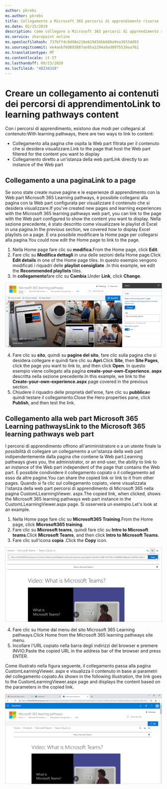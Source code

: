 ```yaml
---
author: pkrebs
ms.author: pkrebs
title: Collegamento a Microsoft 365 percorsi di apprendimento risorse
ms.date: 02/15/2019
description: Come collegare a Microsoft 365 percorsi di apprendimento risorse
ms.service: sharepoint online
ms.openlocfilehash: 737bff4c8d98e210e619d16bb680a9ea30334d93
ms.sourcegitcommit: ee4aebf60893887ae95a1294a9ad8975539ea762
ms.translationtype: MT
ms.contentlocale: it-IT
ms.lasthandoff: 09/23/2020
ms.locfileid: "48234318"
---
```

# <a name="link-to-learning-pathways-content"></a><span data-ttu-id="13a96-103">Creare un collegamento ai contenuti dei percorsi di apprendimento</span><span class="sxs-lookup"><span data-stu-id="13a96-103">Link to learning pathways content</span></span>

<span data-ttu-id="13a96-104">Con i percorsi di apprendimento, esistono due modi per collegarsi al contenuto:</span><span class="sxs-lookup"><span data-stu-id="13a96-104">With learning pathways, there are two ways to link to content:</span></span>

- <span data-ttu-id="13a96-105">Collegamento alla pagina che ospita la Web part filtrata per il contenuto che si desidera visualizzare.</span><span class="sxs-lookup"><span data-stu-id="13a96-105">Link to the page that host the Web part filtered for the content you want to display</span></span> 
- <span data-ttu-id="13a96-106">Collegamento diretto a un'istanza della web part</span><span class="sxs-lookup"><span data-stu-id="13a96-106">Link directly to an instance of the Web part</span></span>

## <a name="link-to-a-page"></a><span data-ttu-id="13a96-107">Collegamento a una pagina</span><span class="sxs-lookup"><span data-stu-id="13a96-107">Link to a page</span></span>

<span data-ttu-id="13a96-108">Se sono state create nuove pagine e le esperienze di apprendimento con la Web part Microsoft 365 Learning pathways, è possibile collegarsi alla pagina con la Web part configurata per visualizzare il contenuto che si desidera visualizzare.</span><span class="sxs-lookup"><span data-stu-id="13a96-108">If you've created new pages and learning experiences with the Microsoft 365 learning pathways web part, you can link to the page with the Web part configured to show the content you want to display.</span></span> <span data-ttu-id="13a96-109">Nella sezione precedente, è stato descritto come visualizzare le playlist di Excel in una pagina.</span><span class="sxs-lookup"><span data-stu-id="13a96-109">In the previous section, we covered how to display Excel playlists on a page.</span></span> <span data-ttu-id="13a96-110">È ora possibile modificare la Home page per collegarsi alla pagina.</span><span class="sxs-lookup"><span data-stu-id="13a96-110">You could now edit the Home page to link to the page.</span></span> 

1. <span data-ttu-id="13a96-111">Nella Home page fare clic su **modifica**.</span><span class="sxs-lookup"><span data-stu-id="13a96-111">From the Home page, click **Edit**.</span></span>
2. <span data-ttu-id="13a96-112">Fare clic su **Modifica dettagli** in una delle sezioni della Home page.</span><span class="sxs-lookup"><span data-stu-id="13a96-112">Click **Edit details** in one of the Home page tiles.</span></span> <span data-ttu-id="13a96-113">In questo esempio vengono modificati i riquadri delle **playlist consigliate** .</span><span class="sxs-lookup"><span data-stu-id="13a96-113">In this example, we edit the **Recommended playlists** tiles.</span></span>
3. <span data-ttu-id="13a96-114">In **collegamento**fare clic su **Cambia**.</span><span class="sxs-lookup"><span data-stu-id="13a96-114">Under **Link**, click **Change**.</span></span>

![cg-linktopage.png](media/cg-linktopage.png)

4. <span data-ttu-id="13a96-116">Fare clic su **sito**, quindi su **pagine del sito**, fare clic sulla pagina che si desidera collegare e quindi fare clic su **Apri**.</span><span class="sxs-lookup"><span data-stu-id="13a96-116">Click **Site**, then **Site Pages**, click the page you want to link to, and then click **Open**.</span></span> <span data-ttu-id="13a96-117">In questo esempio viene collegato alla pagina **create-your-own-Experience. aspx** descritta nella sezione precedente.</span><span class="sxs-lookup"><span data-stu-id="13a96-117">In this example, we link to the **Create-your-own-experience.aspx** page covered in the previous section.</span></span>
5. <span data-ttu-id="13a96-118">Chiudere il riquadro delle proprietà dell'eroe, fare clic su **pubblica**e quindi testare il collegamento.</span><span class="sxs-lookup"><span data-stu-id="13a96-118">Close the Hero properties pane, click **Publish**, and then test the link.</span></span> 

## <a name="link-to-the-microsoft-365-learning-pathways-web-part"></a><span data-ttu-id="13a96-119">Collegamento alla web part Microsoft 365 Learning pathways</span><span class="sxs-lookup"><span data-stu-id="13a96-119">Link to the Microsoft 365 learning pathways web part</span></span>
<span data-ttu-id="13a96-120">I percorsi di apprendimento offrono all'amministratore o a un utente finale la possibilità di collegare un collegamento a un'istanza della web part indipendentemente dalla pagina che contiene la Web part.</span><span class="sxs-lookup"><span data-stu-id="13a96-120">Learning pathways gives you, the administrator, or an end-user, the ability to link to an instance of the Web part independent of the page that contains the Web part.</span></span> <span data-ttu-id="13a96-121">È possibile condividere il collegamento copiato o il collegamento ad esso da altre pagine.</span><span class="sxs-lookup"><span data-stu-id="13a96-121">You can share the copied link or link to it from other pages.</span></span> <span data-ttu-id="13a96-122">Quando si fa clic sul collegamento copiato, viene visualizzata l'istanza della web part percorsi di apprendimento di Microsoft 365 nella pagina CustomLLearningViewer. aspx.</span><span class="sxs-lookup"><span data-stu-id="13a96-122">The copied link, when clicked, shows the Microsoft 365 learning pathways web part instance in the CustomLLearningViewer.aspx page.</span></span> <span data-ttu-id="13a96-123">Si osserverà un esempio.</span><span class="sxs-lookup"><span data-stu-id="13a96-123">Let's look at an example.</span></span> 

1. <span data-ttu-id="13a96-124">Nella Home page fare clic su **Microsoft365 Training**.</span><span class="sxs-lookup"><span data-stu-id="13a96-124">From the Home page, click **Microsoft365 training**.</span></span>
2. <span data-ttu-id="13a96-125">Fare clic su **Microsoft teams**, quindi fare clic su **Intro to Microsoft teams**.</span><span class="sxs-lookup"><span data-stu-id="13a96-125">Click **Microsoft Teams**, and then click **Intro to Microsoft Teams**.</span></span>
3. <span data-ttu-id="13a96-126">Fare clic sull'icona **copia** .</span><span class="sxs-lookup"><span data-stu-id="13a96-126">Click the **Copy** icon.</span></span>

![cg-linktowebpart.png](media/cg-linktowebpart.png)

4. <span data-ttu-id="13a96-128">Fare clic su Home dal menu del sito Microsoft 365 Learning pathways.</span><span class="sxs-lookup"><span data-stu-id="13a96-128">Click Home from the Microsoft 365 learning pathways site menu.</span></span>
5. <span data-ttu-id="13a96-129">Incollare l'URL copiato nella barra degli indirizzi del browser e premere INVIO.</span><span class="sxs-lookup"><span data-stu-id="13a96-129">Paste the copied URL in the address bar of the browser and press ENTER.</span></span> 

<span data-ttu-id="13a96-130">Come illustrato nella figura seguente, il collegamento passa alla pagina CustomLearningViewer. aspx e visualizza il contenuto in base ai parametri del collegamento copiato.</span><span class="sxs-lookup"><span data-stu-id="13a96-130">As shown in the following illustration, the link goes to the CustomLearningViewer.aspx page and displays the content based on the parameters in the copied link.</span></span> 

![cg-linktowebpartviewer.png](media/cg-linktowebpartviewer.png)

